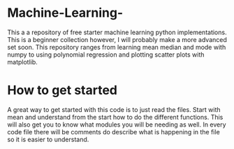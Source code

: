 # Machine-Learning-
This a a repository of free starter machine learning python implementations. This is a beginner collection however, I will probably make a more advanced set soon. This repository ranges from learning mean median and mode with numpy to using polynomial regression and plotting scatter plots with matplotlib.
# How to get started
A great way to get started with this code is to just read the files. Start with mean and understand from the start how to do the different functions. This will also get you to know what modules you will be needing as well. In every code file there will be comments do describe what is happening in the file so it is easier to understand.
